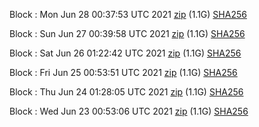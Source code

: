 Block [](https://testnet-insight.dashevo.org/insight/block/): Mon Jun 28 00:37:53 UTC 2021 [zip](https://dash-bootstrap.ams3.digitaloceanspaces.com/testnet/2021-06-28/bootstrap.dat.zip) (1.1G) [SHA256](https://dash-bootstrap.ams3.digitaloceanspaces.com/testnet/2021-06-28/sha256.txt)

Block [](https://testnet-insight.dashevo.org/insight/block/): Sun Jun 27 00:39:58 UTC 2021 [zip](https://dash-bootstrap.ams3.digitaloceanspaces.com/testnet/2021-06-27/bootstrap.dat.zip) (1.1G) [SHA256](https://dash-bootstrap.ams3.digitaloceanspaces.com/testnet/2021-06-27/sha256.txt)

Block [](https://testnet-insight.dashevo.org/insight/block/): Sat Jun 26 01:22:42 UTC 2021 [zip](https://dash-bootstrap.ams3.digitaloceanspaces.com/testnet/2021-06-26/bootstrap.dat.zip) (1.1G) [SHA256](https://dash-bootstrap.ams3.digitaloceanspaces.com/testnet/2021-06-26/sha256.txt)

Block [](https://testnet-insight.dashevo.org/insight/block/): Fri Jun 25 00:53:51 UTC 2021 [zip](https://dash-bootstrap.ams3.digitaloceanspaces.com/testnet/2021-06-25/bootstrap.dat.zip) (1.1G) [SHA256](https://dash-bootstrap.ams3.digitaloceanspaces.com/testnet/2021-06-25/sha256.txt)

Block [](https://testnet-insight.dashevo.org/insight/block/): Thu Jun 24 01:28:05 UTC 2021 [zip](https://dash-bootstrap.ams3.digitaloceanspaces.com/testnet/2021-06-24/bootstrap.dat.zip) (1.1G) [SHA256](https://dash-bootstrap.ams3.digitaloceanspaces.com/testnet/2021-06-24/sha256.txt)

Block [](https://testnet-insight.dashevo.org/insight/block/): Wed Jun 23 00:53:06 UTC 2021 [zip](https://dash-bootstrap.ams3.digitaloceanspaces.com/testnet/2021-06-23/bootstrap.dat.zip) (1.1G) [SHA256](https://dash-bootstrap.ams3.digitaloceanspaces.com/testnet/2021-06-23/sha256.txt)
